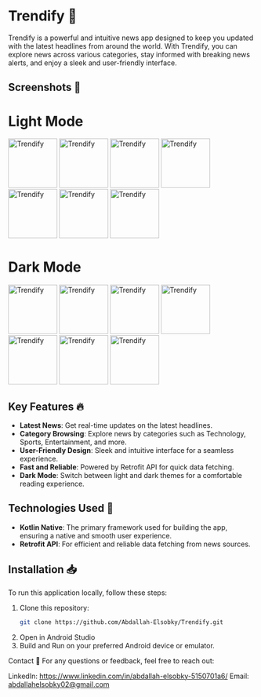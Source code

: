 # Trendify 📲
Trendify is a powerful and intuitive news app designed to keep you updated with the latest headlines from around the world. With Trendify, you can explore news across various categories, stay informed with breaking news alerts, and enjoy a sleek and user-friendly interface.

## Screenshots 📸

# Light Mode
<img src="https://github.com/user-attachments/assets/84adaf7f-61e8-48f2-8bb3-f5f37a935a59" alt="Trendify " width="100" />
<img src="https://github.com/user-attachments/assets/38862826-7d34-4201-956d-7fbecf811a38" alt="Trendify " width="100" />
<img src="https://github.com/user-attachments/assets/a00fe6bd-e674-4478-9802-7a1e1125cb42" alt="Trendify " width="100" />
<img src="https://github.com/user-attachments/assets/f5bad4cf-883e-4627-8b8a-cd028492556b" alt="Trendify " width="100" />
<img src="https://github.com/user-attachments/assets/ee1f3114-271d-4d74-9ef6-8d0945d4d77c" alt="Trendify " width="100" />
<img src="https://github.com/user-attachments/assets/d9ee1fa8-501a-406d-ad5e-98938b85d3a6" alt="Trendify " width="100" />
<img src="https://github.com/user-attachments/assets/0c69697c-c86a-4a5d-94fb-ff4e6afe31f9" alt="Trendify " width="100" />

# Dark Mode
<img src="https://github.com/user-attachments/assets/8f157f08-5dc9-478b-a721-29e7b3359b3b" alt="Trendify " width="100" />
<img src="https://github.com/user-attachments/assets/66c104f2-ee5d-4ef7-90de-00ba58db93ca" alt="Trendify " width="100" />
<img src="https://github.com/user-attachments/assets/36cc798a-27a1-4554-a030-daf66d4d0c10" alt="Trendify " width="100" />
<img src="https://github.com/user-attachments/assets/dc8e0547-252a-436f-9dc5-66625f64d00d" alt="Trendify " width="100" />
<img src="https://github.com/user-attachments/assets/5f45e398-082a-4562-91a3-c6946085c7b8" alt="Trendify " width="100" />
<img src="https://github.com/user-attachments/assets/869bb99e-acd4-404c-8a96-31603e0eb2bb" alt="Trendify " width="100" />
<img src="https://github.com/user-attachments/assets/8d6d7726-7b95-44e7-b964-27b4f1163cf8" alt="Trendify " width="100" />


## Key Features 🔥
- **Latest News**: Get real-time updates on the latest headlines.
- **Category Browsing**: Explore news by categories such as Technology, Sports, Entertainment, and more.
- **User-Friendly Design**: Sleek and intuitive interface for a seamless experience.
- **Fast and Reliable**: Powered by Retrofit API for quick data fetching.
- **Dark Mode**: Switch between light and dark themes for a comfortable reading experience.
## Technologies Used 🚀
- **Kotlin Native**: The primary framework used for building the app, ensuring a native and smooth user experience.
- **Retrofit API**: For efficient and reliable data fetching from news sources.
<!-- **Coroutines**: For asynchronous programming and better performance. -->
## Installation 📥

To run this application locally, follow these steps:

1. Clone this repository:
   ```bash
   git clone https://github.com/Abdallah-Elsobky/Trendify.git
2. Open in Android Studio
3. Build and Run on your preferred Android device or emulator.

Contact 📧
For any questions or feedback, feel free to reach out:

LinkedIn: https://www.linkedin.com/in/abdallah-elsobky-5150701a6/
Email: abdallahelsobky02@gmail.com
